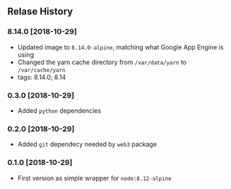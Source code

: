 ## Relase History

### 8.14.0 [2018-10-29]
* Updated image to `8.14.0-alpine`, matching what Google App Engine is using
* Changed the yarn cache directory from `/var/data/yarn` to `/var/cache/yarn`
* tags: 8.14.0; 8.14

### 0.3.0 [2018-10-29]
* Added `python` dependencies 

### 0.2.0 [2018-10-29]
* Added `git` dependecy needed by `web3` package

### 0.1.0 [2018-10-29]
* First version as simple wrapper for `node:8.12-alpine`